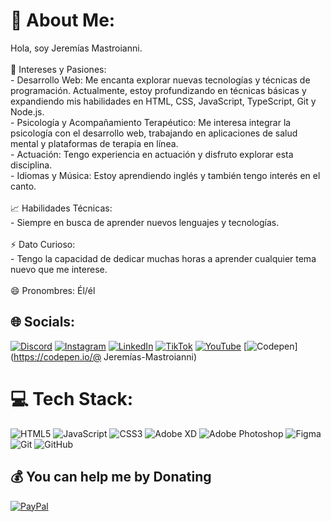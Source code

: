 # 💫 About Me:
Hola, soy Jeremías Mastroianni.<br><br>🌟 Intereses y Pasiones:<br>- Desarrollo Web: Me encanta explorar nuevas tecnologías y técnicas de programación. Actualmente, estoy profundizando en técnicas básicas y expandiendo mis habilidades en HTML, CSS, JavaScript, TypeScript, Git y Node.js.<br>- Psicología y Acompañamiento Terapéutico: Me interesa integrar la psicología con el desarrollo web, trabajando en aplicaciones de salud mental y plataformas de terapia en línea.<br>- Actuación: Tengo experiencia en actuación y disfruto explorar esta disciplina.<br>- Idiomas y Música: Estoy aprendiendo inglés y también tengo interés en el canto.<br><br>📈 Habilidades Técnicas:<br>- Siempre en busca de aprender nuevos lenguajes y tecnologías.<br><br>⚡ Dato Curioso:<br>- Tengo la capacidad de dedicar muchas horas a aprender cualquier tema nuevo que me interese.<br><br>😄 Pronombres: Él/él<br>


## 🌐 Socials:
[![Discord](https://img.shields.io/badge/Discord-%237289DA.svg?logo=discord&logoColor=white)](https://discord.gg/Jeremias_Mastroianni) [![Instagram](https://img.shields.io/badge/Instagram-%23E4405F.svg?logo=Instagram&logoColor=white)](https://instagram.com/https://www.instagram.com/jeremiasmastroianni/) [![LinkedIn](https://img.shields.io/badge/LinkedIn-%230077B5.svg?logo=linkedin&logoColor=white)](https://linkedin.com/in/https://www.linkedin.com/in/jeremias-mastroianni-4851392b7/) [![TikTok](https://img.shields.io/badge/TikTok-%23000000.svg?logo=TikTok&logoColor=white)](https://tiktok.com/@https://www.tiktok.com/@jeremiasmastroianni) [![YouTube](https://img.shields.io/badge/YouTube-%23FF0000.svg?logo=YouTube&logoColor=white)](https://youtube.com/@https://www.youtube.com/@JeremiasMastroianniJM) [![Codepen](https://img.shields.io/badge/Codepen-000000?style=for-the-badge&logo=codepen&logoColor=white)](https://codepen.io/@ Jeremías-Mastroianni) 

# 💻 Tech Stack:
![HTML5](https://img.shields.io/badge/html5-%23E34F26.svg?style=for-the-badge&logo=html5&logoColor=white) ![JavaScript](https://img.shields.io/badge/javascript-%23323330.svg?style=for-the-badge&logo=javascript&logoColor=%23F7DF1E) ![CSS3](https://img.shields.io/badge/css3-%231572B6.svg?style=for-the-badge&logo=css3&logoColor=white) ![Adobe XD](https://img.shields.io/badge/Adobe%20XD-470137?style=for-the-badge&logo=Adobe%20XD&logoColor=#FF61F6) ![Adobe Photoshop](https://img.shields.io/badge/adobe%20photoshop-%2331A8FF.svg?style=for-the-badge&logo=adobe%20photoshop&logoColor=white) ![Figma](https://img.shields.io/badge/figma-%23F24E1E.svg?style=for-the-badge&logo=figma&logoColor=white) ![Git](https://img.shields.io/badge/git-%23F05033.svg?style=for-the-badge&logo=git&logoColor=white) ![GitHub](https://img.shields.io/badge/github-%23121011.svg?style=for-the-badge&logo=github&logoColor=white)

  ## 💰 You can help me by Donating
  [![PayPal](https://img.shields.io/badge/PayPal-00457C?style=for-the-badge&logo=paypal&logoColor=white)](https://paypal.me/https://www.paypal.me/JeremiasMastroianni) 

  
<!-- Proudly created with GPRM ( https://gprm.itsvg.in ) -->
<!---
MastroianniJeremias/MastroianniJeremias is a ✨ special ✨ repository because its `README.md` (this file) appears on your GitHub profile.
You can click the Preview link to take a look at your changes.
--->
